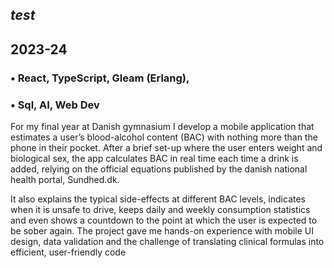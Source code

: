 



## *test*
## 2023-24

### • React, TypeScript, Gleam (Erlang),
### • Sql, AI, Web Dev
For my final year at Danish gymnasium I develop a mobile application 
that estimates a user’s blood-alcohol content (BAC) with nothing more than the 
phone in their pocket. After a brief set-up where the user enters weight and biological sex, 
the app calculates BAC in real time each time a drink is added, relying on the official equations 
published by the danish national health portal, Sundhed.dk. 

It also explains the typical side-effects at 
different BAC levels, indicates when it is unsafe to drive, keeps daily and weekly consumption 
statistics and even shows a countdown to the point at which the user is expected to be sober again. 
The project gave me hands-on experience with mobile UI design, data validation and the challenge of 
translating clinical formulas into efficient, user-friendly code